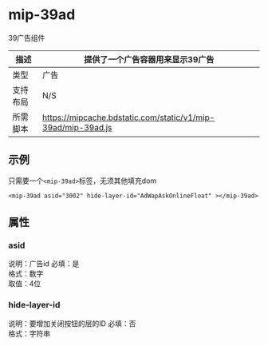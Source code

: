 # mip-39ad

39广告组件

描述|提供了一个广告容器用来显示39广告
----|----
类型|广告
支持布局| N/S
所需脚本|https://mipcache.bdstatic.com/static/v1/mip-39ad/mip-39ad.js

## 示例

只需要一个`<mip-39ad>`标签，无须其他填充dom

```
<mip-39ad asid="3002" hide-layer-id="AdWapAskOnlineFloat" ></mip-39ad>
```

## 属性

### asid

说明：广告id
必填：是   
格式：数字    
取值：4位   

### hide-layer-id

说明：要增加关闭按钮的层的ID
必填：否   
格式：字符串     


